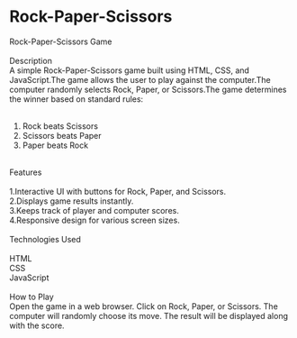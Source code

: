 # Rock-Paper-Scissors
Rock-Paper-Scissors Game
<br><br>
Description
<br>
A simple Rock-Paper-Scissors game built using HTML, CSS, and JavaScript.The game allows the user to play against the computer.The computer randomly selects Rock, Paper, or Scissors.The game determines the winner based on standard rules:
<br><br>
1. Rock beats Scissors
2. Scissors beats Paper
3. Paper beats Rock
<br>
Features
<br><br>
1.Interactive UI with buttons for Rock, Paper, and Scissors.<br>
2.Displays game results instantly.<br>
3.Keeps track of player and computer scores.<br>
4.Responsive design for various screen sizes.
<br><br>
Technologies Used
<br><br>
HTML<br>
CSS<br>
JavaScript<br>
<br>
How to Play
<br>
Open the game in a web browser.
Click on Rock, Paper, or Scissors.
The computer will randomly choose its move.
The result will be displayed along with the score.
